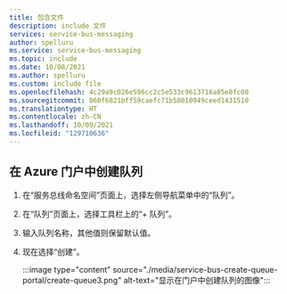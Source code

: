 ```yaml
---
title: 包含文件
description: include 文件
services: service-bus-messaging
author: spelluru
ms.service: service-bus-messaging
ms.topic: include
ms.date: 10/08/2021
ms.author: spelluru
ms.custom: include file
ms.openlocfilehash: 4c29a9c026e596cc2c5e533c9613716a05e8fc08
ms.sourcegitcommit: 860f6821bff59caefc71b50810949ceed1431510
ms.translationtype: HT
ms.contentlocale: zh-CN
ms.lasthandoff: 10/09/2021
ms.locfileid: "129710636"
---
```

## <a name="create-a-queue-in-the-azure-portal"></a>在 Azure 门户中创建队列
1. 在“服务总线命名空间”页面上，选择左侧导航菜单中的“队列”。
1. 在“队列”页面上，选择工具栏上的“+ 队列”。
1. 输入队列名称，其他值则保留默认值。
1. 现在选择“创建”。
 
    :::image type="content" source="./media/service-bus-create-queue-portal/create-queue3.png" alt-text="显示在门户中创建队列的图像":::

